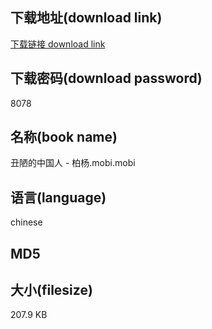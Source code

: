 ## 下载地址(download link)
[下载链接 download link](https://tutu365.netlify.app/?s=%E4%B8%91%E9%99%8B%E7%9A%84%E4%B8%AD%E5%9B%BD%E4%BA%BA+-+%E6%9F%8F%E6%9D%A8.mobi)

## 下载密码(download password)
8078

## 名称(book name)
丑陋的中国人 - 柏杨.mobi.mobi

## 语言(language)
chinese

## MD5


## 大小(filesize)
207.9 KB
